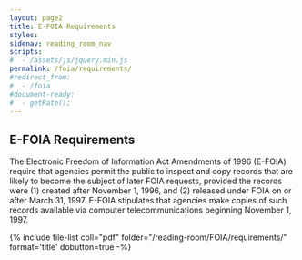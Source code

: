 ```yaml
---
layout: page2
title: E-FOIA Requirements
styles:
sidenav: reading_room_nav
scripts:
#  - /assets/js/jquery.min.js
permalink: /foia/requirements/
#redirect_from:
#  - /foia
#document-ready:
#  - getRate();
---
```


## E-FOIA Requirements

The Electronic Freedom of Information Act Amendments of 1996 (E-FOIA) require that agencies permit the public to inspect and copy records that are likely to become the subject of later FOIA requests, provided the records were (1) created after November 1, 1996, and (2) released under FOIA on or after March 31, 1997. E-FOIA stipulates that agencies make copies of such records available via computer telecommunications beginning November 1, 1997.

{% include file-list coll="pdf" folder="/reading-room/FOIA/requirements/" format='title' dobutton=true -%}

<!-- CONTENT END -->
